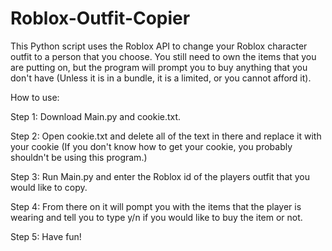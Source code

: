 # Roblox-Outfit-Copier
This Python script uses the Roblox API to change your Roblox character outfit to a person that you choose. You still need to own the items that you are putting on, but the program will prompt you to buy anything that you don't have (Unless it is in a bundle, it is a limited, or you cannot afford it).

How to use:

Step 1: Download Main.py and cookie.txt.

Step 2: Open cookie.txt and delete all of the text in there and replace it with your cookie (If you don't know how to get your cookie, you probably shouldn't be using this program.)

Step 3: Run Main.py and enter the Roblox id of the players outfit that you would like to copy.

Step 4: From there on it will pompt you with the items that the player is wearing and tell you to type y/n if you would like to buy the item or not.

Step 5: Have fun!
